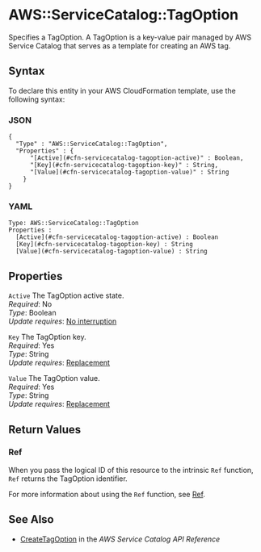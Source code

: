 # AWS::ServiceCatalog::TagOption<a name="aws-resource-servicecatalog-tagoption"></a>

Specifies a TagOption\. A TagOption is a key\-value pair managed by AWS Service Catalog that serves as a template for creating an AWS tag\.

## Syntax<a name="aws-resource-servicecatalog-tagoption-syntax"></a>

To declare this entity in your AWS CloudFormation template, use the following syntax:

### JSON<a name="aws-resource-servicecatalog-tagoption-syntax.json"></a>

```
{
  "Type" : "AWS::ServiceCatalog::TagOption",
  "Properties" : {
      "[Active](#cfn-servicecatalog-tagoption-active)" : Boolean,
      "[Key](#cfn-servicecatalog-tagoption-key)" : String,
      "[Value](#cfn-servicecatalog-tagoption-value)" : String
    }
}
```

### YAML<a name="aws-resource-servicecatalog-tagoption-syntax.yaml"></a>

```
Type: AWS::ServiceCatalog::TagOption
Properties : 
﻿  [Active](#cfn-servicecatalog-tagoption-active) : Boolean
﻿  [Key](#cfn-servicecatalog-tagoption-key) : String
﻿  [Value](#cfn-servicecatalog-tagoption-value) : String
```

## Properties<a name="aws-resource-servicecatalog-tagoption-properties"></a>

`Active`  <a name="cfn-servicecatalog-tagoption-active"></a>
The TagOption active state\.  
*Required*: No  
*Type*: Boolean  
*Update requires*: [No interruption](https://docs.aws.amazon.com/AWSCloudFormation/latest/UserGuide/using-cfn-updating-stacks-update-behaviors.html#update-no-interrupt)

`Key`  <a name="cfn-servicecatalog-tagoption-key"></a>
The TagOption key\.  
*Required*: Yes  
*Type*: String  
*Update requires*: [Replacement](https://docs.aws.amazon.com/AWSCloudFormation/latest/UserGuide/using-cfn-updating-stacks-update-behaviors.html#update-replacement)

`Value`  <a name="cfn-servicecatalog-tagoption-value"></a>
The TagOption value\.  
*Required*: Yes  
*Type*: String  
*Update requires*: [Replacement](https://docs.aws.amazon.com/AWSCloudFormation/latest/UserGuide/using-cfn-updating-stacks-update-behaviors.html#update-replacement)

## Return Values<a name="aws-resource-servicecatalog-tagoption-return-values"></a>

### Ref<a name="aws-resource-servicecatalog-tagoption-return-values-ref"></a>

When you pass the logical ID of this resource to the intrinsic `Ref` function, `Ref` returns the TagOption identifier\.

For more information about using the `Ref` function, see [Ref](https://docs.aws.amazon.com/AWSCloudFormation/latest/UserGuide/intrinsic-function-reference-ref.html)\.

## See Also<a name="aws-resource-servicecatalog-tagoption--seealso"></a>
+ [CreateTagOption](https://docs.aws.amazon.com/servicecatalog/latest/dg/API_CreateTagOption.html) in the *AWS Service Catalog API Reference*
